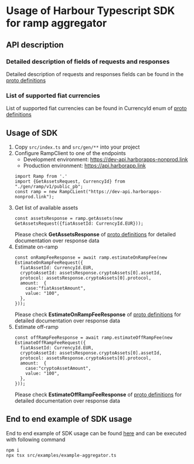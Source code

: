 # Usage of Harbour Typescript SDK for ramp aggregator

## API description
### Detailed description of fields of requests and responses
Detailed description of requests and responses fields can be found in the [proto definitions](../proto/ramp/v1/public.proto)

### List of supported fiat currencies
List of supported fiat currencies can be found in CurrencyId enum of [proto definitions](../proto/ramp/v1/public.proto)

## Usage of SDK
1. Copy `src/index.ts` and `src/gen/**` into your project
2. Configure RampClient to one of the endpoints
   * Development environment: https://dev-api.harborapps-nonprod.link
   * Production environment: https://api.harborapp.link
   ```Typscript
   import Ramp from '.'
   import {GetAssetsRequest, CurrencyId} from "./gen/ramp/v1/public_pb";
   const ramp = new RampCLient("https://dev-api.harborapps-nonprod.link");
   ```
3. Get list of available assets
   ```Typscript
   const assetsResponse = ramp.getAssets(new GetAssetsRequest({fiatAssetId: CurrencyId.EUR}));
   ```
   Please check **GetAssetsResponse** of [proto definitions](../proto/ramp/v1/public.proto) for detailed documentation over response data
4. Estimate on-ramp
   ```Typscript
   const onRampFeeResponse = await ramp.estimateOnRampFee(new EstimateOnRampFeeRequest({
     fiatAssetId: CurrencyId.EUR,
     cryptoAssetId: assetsResponse.cryptoAssets[0].assetId,
     protocol: assetsResponse.cryptoAssets[0].protocol,
     amount:  {
       case:"fiatAssetAmount",
       value: "100",
     },
   }));
   ```
   Please check **EstimateOnRampFeeResponse** of [proto definitions](../proto/ramp/v1/public.proto) for detailed documentation over response data
5. Estimate off-ramp
   ```Typscript
   const offRampFeeResponse = await ramp.estimateOffRampFee(new EstimateOffRampFeeRequest({
     fiatAssetId: CurrencyId.EUR,
     cryptoAssetId: assetsResponse.cryptoAssets[0].assetId,
     protocol: assetsResponse.cryptoAssets[0].protocol,
     amount:  {
       case:"cryptoAssetAmount",
       value: "100",
     },
   }));
   ```
   Please check **EstimateOffRampFeeResponse** of [proto definitions](../proto/ramp/v1/public.proto) for detailed documentation over response data

## End to end example of SDK usage
End to end example of SDK usage can be found  [here](../src/examples/example-aggregator.ts) and can be executed with following command 
```shell
npm i
npx tsx src/examples/example-aggregator.ts
```